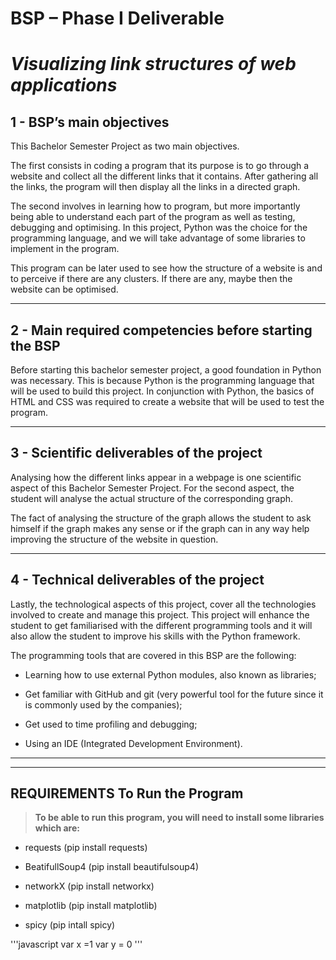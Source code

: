 # BSP – Phase I Deliverable
# _Visualizing link structures of web applications_


## 1 - BSP’s main objectives
This Bachelor Semester Project as two main objectives.

The first consists in coding a program that its purpose is to go through a website and collect all the different links that it contains. After gathering all the links, the program will then display all the links in a directed graph. 

The second involves in learning how to program, but more importantly being able to understand each part of the program as well as testing, debugging and optimising.
In this project, Python was the choice for the programming language, and we will take advantage of some libraries to implement in the program.

This program can be later used to see how the structure of a website is and to perceive if there are any clusters. If there are any, maybe then the website can be optimised. 

---

## 2 - Main required competencies before starting the BSP
Before starting this bachelor semester project, a good foundation in Python was necessary. This is because Python is the programming language that will be used to build this project. In conjunction with Python, the basics of HTML and CSS was required to create a website that will be used to test the program.

---

## 3 - Scientific deliverables of the project
Analysing how the different links appear in a webpage is one scientific aspect of this Bachelor Semester Project. For the second aspect, the student will analyse the actual structure of the corresponding graph. 

The fact of analysing the structure of the graph allows the student to ask himself if the graph makes any sense or if the graph can in any way help improving the structure of the website in question.

--- 

## 4 - Technical deliverables of the project
Lastly, the technological aspects of this project, cover all the technologies involved to create and manage this project.
This project will enhance the student to get familiarised with the different programming tools and it will also allow the student to improve his skills with the Python framework. 

The programming tools that are covered in this BSP are the following:

 - Learning how to use external Python modules, also known as libraries;
 
 - Get familiar with GitHub and git (very powerful tool for the future since it is commonly used by the companies);
 
 - Get used to time profiling and debugging;
 
 - Using an IDE (Integrated Development Environment).

---
---

## REQUIREMENTS To Run the Program
> **To be able to run this program, you will need to install some libraries which are:**

 - requests (pip install requests)
    
 - BeatifullSoup4 (pip install beautifulsoup4)
    
 - networkX (pip install networkx)
    
 - matplotlib (pip install matplotlib)
    
 - spicy (pip intall spicy)
 
 '''javascript
 var x =1
 var y = 0
 '''
